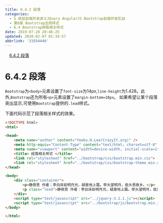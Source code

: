 ```yaml
---
title: 6.4.2 段落
categories: 
  - 5 疯狂前端开发讲义JQuery AngularJS Bootstrap前端开发实战
  - 第6章 Bootstrap全局样式
  - 6.4 Bootstrap排版相关样式
date: 2019-07-28 20:46:25
updated: 2020-02-07 01:34:57
abbrlink: '31934446'
---
```

<div id='my_toc'><a href="/JavaReadingNotes/31934446/#6-4-2-段落" class="header_1">6.4.2 段落</a>&nbsp;<br></div>
<style>.header_1{margin-left: 1em;}.header_2{margin-left: 2em;}.header_3{margin-left: 3em;}.header_4{margin-left: 4em;}.header_5{margin-left: 5em;}.header_6{margin-left: 6em;}</style>
<!--more-->
<script>if (navigator.platform.search('arm')==-1){document.getElementById('my_toc').style.display = 'none';}var e,p = document.getElementsByTagName('p');while (p.length>0) {e = p[0];e.parentElement.removeChild(e);}</script>

<!--end-->
<!--SSTStart-->
# 6.4.2 段落 #
`Bootstrap`为`<body>`元素设置了`font-size`为14px,`line-height`为1.428。此外,`Bootstrap`还为所有`<p>`元素设置了`margin-bottom=10px`。
如果希望让某个段落突出显示,可使用`Bootstrap`提供的`.lead`样式。
<!--SSTStop-->
下面代码示范了段落相关样式的效果。
```html
<!DOCTYPE html>
<html>

<head>
    <meta name="author" content="Yeeku.H.Lee(CrazyIt.org)" />
    <meta http-equiv="Content-Type" content="text/html; charset=utf-8" />
    <meta name="viewport" content="width=device-width, initial-scale=1">
    <title> 段落相关样式 </title>
    <link rel="stylesheet" href="../bootstrap/css/bootstrap.min.css">
    <link rel="stylesheet" href="../bootstrap/css/bootstrap-theme.min.css">
</head>

<body>
    <div class="container">
        <p>静夜思 作者：李白床前明月光，疑是地上霜。举头望明月，低头思故乡。</p>
        <p class="lead">静夜思 作者：李白床前明月光，疑是地上霜。举头望明月，低头思故乡。</p>
    </div>
    <script type="text/javascript" src="../jquery-3.1.1.js"></script>
    <script type="text/javascript" src="../bootstrap/js/bootstrap.min.js"></script>
</body>

</html>
```

